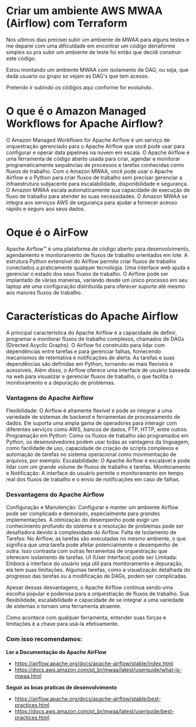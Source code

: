 # Criar um ambiente AWS MWAA (Airflow) com Terraform
Nos ultimos dias precisei subir um ambiente de MWAA para alguns testes e me deparei com uma dificuldade em encontrar um código derraforme simples so pra subir um ambiente de teste foi então que decidi construir este código.

Estou montando um ambiente MWAA com isolamento de DAG, ou seja, que dada usuario ou grupo so vejam as DAG's que tem acesso.

Pretendo ir subindo os códigos aqui conforme for evoluindo.

# O que é o Amazon Managed Workflows for Apache Airflow?
O Amazon Managed Workflows for Apache Airflow é um serviço de orquestração gerenciado para o Apache Airflow que você pode usar para configurar e operar data pipelines na nuvem em escala. O Apache Airflow é uma ferramenta de código aberto usada para criar, agendar e monitorar programaticamente sequências de processos e tarefas conhecidas como fluxos de trabalho. Com o Amazon MWAA, você pode usar o Apache Airflow e o Python para criar fluxos de trabalho sem precisar gerenciar a infraestrutura subjacente para escalabilidade, disponibilidade e segurança. O Amazon MWAA escala automaticamente sua capacidade de execução de fluxo de trabalho para atender às suas necessidades. O Amazon MWAA se integra aos serviços AWS de segurança para ajudar a fornecer acesso rápido e seguro aos seus dados.

# Oque é o AirFow
Apache Airflow™ é uma plataforma de código aberto para desenvolvimento, agendamento e monitoramento de fluxos de trabalho orientados em lote. A estrutura Python extensível do Airflow permite criar fluxos de trabalho conectados a praticamente qualquer tecnologia. Uma interface web ajuda a gerenciar o estado dos seus fluxos de trabalho. O Airflow pode ser implantado de várias maneiras, variando desde um único processo em seu laptop até uma configuração distribuída para oferecer suporte até mesmo aos maiores fluxos de trabalho.

# Características do Apache Airflow
A principal característica do Apache Airflow é a capacidade de definir, programar e monitorar fluxos de trabalho complexos, chamados de DAGs (Directed Acyclic Graphs). O Airflow foi construído para lidar com dependências entre tarefas e para gerenciar falhas, fornecendo mecanismos de retentativa e notificações de alerta.
As tarefas e suas dependências são definidas em Python, tornando-as mais flexíveis e acessíveis. Além disso, o Airflow oferece uma interface de usuário baseada na web para visualizar e gerenciar fluxos de trabalho, o que facilita o monitoramento e a depuração de problemas.

### Vantagens do Apache Airflow

Flexibilidade: O Airflow é altamente flexível e pode se integrar a uma variedade de sistemas de backend e ferramentas de processamento de dados. Ele suporta uma ampla gama de operadores para interagir com diferentes serviços como AWS, bancos de dados, FTP, HTTP, entre outros.
Programação em Python: Como os fluxos de trabalho são programados em Python, os desenvolvedores podem usar todas as vantagens da linguagem, como facilidade de uso, capacidade de criação de scripts complexos e automação de tarefas no sistema operacional como movimentação de arquivos, por exemplo.
Escalabilidade: O Apache Airflow é escalável e pode lidar com um grande volume de fluxos de trabalho e tarefas.
Monitoramento e Notificação: A interface do usuário permite o monitoramento em tempo real dos fluxos de trabalho e o envio de notificações em caso de falhas.

### Desvantagens do Apache Airflow
Configuração e Manutenção: Configurar e manter um ambiente Airflow pode ser complicado e demorado, especialmente para grandes implementações. A otimização do desempenho pode exigir um conhecimento profundo do sistema e a resolução de problemas pode ser desafiadora devido à complexidade do Airflow.
Falta de Isolamento de Tarefas: No Airflow, as tarefas são executadas no mesmo ambiente, o que significa que uma tarefa pode afetar potencialmente o desempenho de outra. Isso contrasta com outras ferramentas de orquestração que oferecem isolamento de tarefas.
UI (User Interface) pode ser Limitada: Embora a interface do usuário seja útil para monitoramento e depuração, ela tem suas limitações. Algumas tarefas, como a visualização detalhada do progresso das tarefas ou a modificação de DAGs, podem ser complicadas.

Apesar dessas desvantagens, o Apache Airflow continua sendo uma escolha popular e poderosa para a orquestração de fluxos de trabalho. Sua flexibilidade, escalabilidade e capacidade de se integrar a uma variedade de sistemas o tornam uma ferramenta atraente.

Como acontece com qualquer ferramenta, entender suas forças e limitações é a chave para usá-la efetivamente. 

### Com isso recomendamos:
**Ler a Documentação do Apache AirFlow**
- https://airflow.apache.org/docs/apache-airflow/stable/index.html
- https://docs.aws.amazon.com/pt_br/mwaa/latest/userguide/what-is-mwaa.html

**Seguir as boas praticas de desenvolvimento**
- https://airflow.apache.org/docs/apache-airflow/stable/best-practices.html
- https://docs.aws.amazon.com/pt_br/mwaa/latest/userguide/best-practices.html

